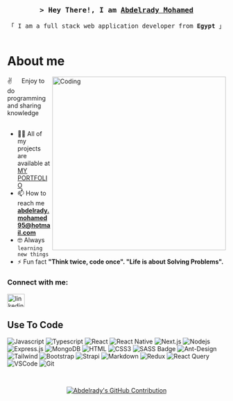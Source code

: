 <!-- Intro  -->
<h3 align="center">
        <samp>&gt; Hey There!, I am
                <b><a target="_blank" href="https://abdelrady-portfolio-nextjs.vercel.app">Abdelrady Mohamed</a></b>
        </samp>
</h3>

<p align="center"> 
  <samp>
    「 I am a full stack web application developer from <b>Egypt</b> 」
    <br>
    <br>
  </samp>
</p>


<!-- About Section -->
 # About me
<p>
<img align="right" alt="Coding" width="400"
    src="https://cdn.dribbble.com/users/1162077/screenshots/3848914/programmer.gif">
    
 ✌️ &emsp; Enjoy to do programming and sharing knowledge <br/><br/>
- 👨‍💻 All of my projects are available at <a href="https://abdelrady-portfolio-nextjs.vercel.app" rel="nofollow">MY PORTFOLIO</a>
- 📫 How to reach me **abdelrady.mohamed95@hotmail.com**
- 🤓 Always <code>learning new things</code>
- ⚡ Fun fact **"Think twice, code once". "Life is about Solving Problems".**
<h3 align="left">Connect with me:</h3>
<p align="left">
<a href="https://www.linkedin.com/in/abdelrady-mohamed/" target="blank"><img align="center" src="https://raw.githubusercontent.com/rahuldkjain/github-profile-readme-generator/master/src/images/icons/Social/linked-in-alt.svg" alt="linkedin" height="30" width="40" /></a>
</p>

## Use To Code

![Javascript](https://img.shields.io/badge/Javascript-F0DB4F?style=for-the-badge&labelColor=black&logo=javascript&logoColor=F0DB4F)
![Typescript](https://img.shields.io/badge/Typescript-007acc?style=for-the-badge&labelColor=black&logo=typescript&logoColor=007acc)
![React](https://img.shields.io/badge/-React-61DBFB?style=for-the-badge&labelColor=black&logo=react&logoColor=61DBFB)
![React Native](https://img.shields.io/badge/React_Native-20232A?style=for-the-badge&logo=react&logoColor=61DAFB)
![Next.js](https://img.shields.io/badge/next.js-000000?style=for-the-badge&logo=nextdotjs&logoColor=white)
![Nodejs](https://img.shields.io/badge/Nodejs-3C873A?style=for-the-badge&labelColor=black&logo=node.js&logoColor=3C873A)
![Express.js](https://img.shields.io/badge/Express.js-000000?style=for-the-badge&logo=express&logoColor=white)
![MongoDB](https://img.shields.io/badge/MongoDB-4EA94B?style=for-the-badge&logo=mongodb&logoColor=white)
![HTML](https://img.shields.io/badge/HTML5-E34F26?style=for-the-badge&logo=html5&logoColor=white)
![CSS3](https://img.shields.io/badge/CSS3-1572B6?style=for-the-badge&logo=css3&logoColor=white)
![SASS Badge](https://img.shields.io/badge/Sass-CC6699?style=for-the-badge&logo=sass&logoColor=white)
![Ant-Design](https://img.shields.io/badge/AntDesign-0170FE?style=for-the-badge&logo=antdesign&logoColor=white)
![Tailwind](https://img.shields.io/badge/Tailwind_CSS-092749?style=for-the-badge&logo=tailwindcss&logoColor=06B6D4&labelColor=000000)
![Bootstrap](https://img.shields.io/badge/Bootstrap-563D7C?style=for-the-badge&logo=bootstrap&logoColor=white)
![Strapi](https://img.shields.io/badge/strapi-2E7EEA?style=for-the-badge&logo=strapi&logoColor=white)
![Markdown](https://img.shields.io/badge/Markdown-000000?style=for-the-badge&logo=markdown&logoColor=white)
![Redux](https://img.shields.io/badge/Redux-593D88?style=for-the-badge&logo=redux&logoColor=white)
![React Query](https://img.shields.io/badge/-React_Query-FF4154?style=for-the-badge&logo=react%20query&logoColor=white)
![VSCode](https://img.shields.io/badge/Visual_Studio-0078d7?style=for-the-badge&logo=visual%20studio&logoColor=white)
![Git](https://img.shields.io/badge/Git-F05032?style=for-the-badge&logo=git&logoColor=white)

<br/>


<p align="center">
  <a href="[https://github.com/alsiam](https://github.com/Abdelrady-M)">
    <img src="https://github-profile-summary-cards.vercel.app/api/cards/profile-details?username=Abdelrady-M&theme=radical" alt="Abdelrady's GitHub Contribution"/>
  </a>
</p>

